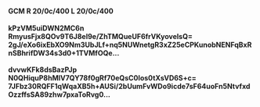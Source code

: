#### GCM R 20/0c/400 L 20/0c/400
**kPzVM5uiDWN2MC6n**<br/>**RmyusFjx8QOv9T6J8el9e/ZhTMQueUF6frVKyovelsQ=**<br/>**2gJ/eXo6ixEbXO9Nm3UbJLf+nq5NUWnetgR3xZ25eCPKunobNENFqBxRnSBhrifDW34s3d0+1TVMfOQe...**<br/><br/>
**dvvwKFk8dsBazPJp**<br/>**N0QHiquP8hMlV7QY78f0gRf70eQsC0Ios0tXsVD6S+c=**<br/>**7JFbz30RQFF1qWqaXB5h+AUSi/2bUumFvWDo9icde7sF64uoFn5NtvfxdOzzffsSA89zhw7pxaToRvg0...**